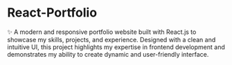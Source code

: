 # React-Portfolio
✨ A modern and responsive portfolio website built with React.js to showcase my skills, projects, and experience. Designed with a clean and intuitive UI, this project highlights my expertise in frontend development and demonstrates my ability to create dynamic and user-friendly interface.
